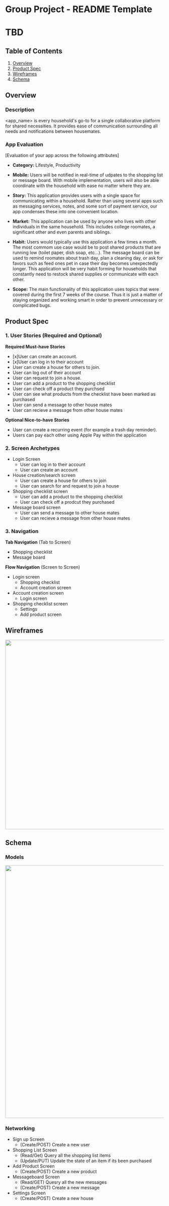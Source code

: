 Group Project - README Template
===

# TBD

## Table of Contents
1. [Overview](#Overview)
1. [Product Spec](#Product-Spec)
1. [Wireframes](#Wireframes)
2. [Schema](#Schema)

## Overview
### Description
<app_name> is every household's go-to for a single collaborative platform for shared necessities. It provides ease of communication surrounding all needs and notifications between housemates.   

### App Evaluation
[Evaluation of your app across the following attributes]
- **Category:** Lifestyle, Productivity

- **Mobile:** Users will be notified in real-time of udpates to the shopping list or message board. With mobile implementation, users will also be able coordinate with the household with ease no matter where they are.

- **Story:** This application provides users with a single space for communicating within a household. Rather than using several apps such as messaging services, notes, and some sort of payment service, our app condenses these into one convenient location.

- **Market:** This application can be used by anyone who lives with other individuals in the same household. This includes college roomates, a significant other and even parents and siblings.

- **Habit:** Users would typically use this application a few times a month. The most commom use case would be to post shared products that are running low (toilet paper, dish soap, etc...). The message board can be used to remind roomates about trash day, plan a cleaning day, or ask for favors such as feed ones pet in case their day becomes unexpectedly longer. This application will be very habit forming for households that constantly need to restock shared supplies or communicate with each other.

- **Scope:** The main functionality of this application uses topics that were covered during the first 7 weeks of the course. Thus it is just a matter of staying organized and working smart in order to prevent unnecessary or complicated bugs. 

## Product Spec

### 1. User Stories (Required and Optional)

**Required Must-have Stories**

* [x]User can create an account.
* [x]User can log in to their account
* User can create a house for others to join.
* User can log out of their account
* User can request to join a house.
* User can add a product to the shopping checklist
* User can check off a product they purchsed
* User can see what products from the checklist have been marked as purchased
* User can send a message to other house mates
* User can recieve a message from other house mates


**Optional Nice-to-have Stories**

* User can create a recurring event (for example a trash day reminder).
* Users can pay each other using Apple Pay within the application

### 2. Screen Archetypes

* Login Screen
   * User can log in to their account 
   * User can create an account
* House creation/search screen
   * User can create a house for others to join
   * User can search for and request to join a house
* Shopping checklist screen
    * User can add a product to the shopping checklist
    * User can check off a prodcut they purchased
* Message board screen
    * User can send a message to other house mates
    * User can recieve a message from other house mates

### 3. Navigation

**Tab Navigation** (Tab to Screen)

* Shopping checklist
* Message board

**Flow Navigation** (Screen to Screen)

* Login screen
    * Shopping checklist
    * Account creation screen
* Account creation screen
    * Login screen
* Shopping checklist screen
    * Settings
    * Add product screen


## Wireframes
<img src="https://imgur.com/bI0xHvJ.jpg" width=600>

## Schema 

### Models
<img src="https://imgur.com/qbGPCTq.jpg" width=800>

### Networking
* Sign up Screen
    * (Create/POST) Create a new user
* Shopping List Screen
    * (Read/Get) Query all the shopping list items
    * (Update/PUT) Update the state of an item if its been purchased
* Add Product Screen 
    * (Create/POST) Create a new product 
* Messageboard Screen
    * (Read/GET) Quesry all the new messages
    * (Create/POST) Create a new message
* Settings Screen
    * (Create/POST) Create a new house
